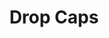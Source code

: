 ---
layout: default
type: card
formsum:
sortorder:
appsused: indd, ai
title: "Drop Caps"
level:
brightspace: 
submission:
links: |
  - <a href="https://helpx.adobe.com/indesign/using/drop-caps-nested-styles.html" target="_blank" title="Drop Caps">Drop Caps</a>
video: "https://www.youtube.com/embed/AKPclQr00ro"
downloads:
description: "Drop caps originate from decorative capitals hand-drawn or painted onto the page. We'll take a much less messy route by letting InDesign set a custom attention-grabbing drop cap."
details: | 
  Drop caps serve as a clear visual indicator of the start of an important story in a magazine, web site or other type of publication. They can also be used to indicate a change of topic within the story, though special attention to hierarchy needs to be paid.

  <img class="size75" alt="indesign-drop-caps-style" src="/images/indesign-styling-drop-caps/indesign-drop-caps-style.jpg">

  In InDesign, a drop cap is created with a Character Style within a Paragraph Style. This gives you the freedom of creating a drop cap with a different font than the body text. It can be set in a different colour too.

  It's best to create a new paragraph style for your drop cap. In that new style's options, go to <span class="command">Drop Caps & Nested Styles</span>.

  Choose how many lines tall you want the drop cap to be. You can even specify more than one letter.

  <img class="size75" alt="indesign-drop-caps-character-style" src="/images/indesign-styling-drop-caps/indesign-drop-caps-character-style.jpg">

  Your third setting is to create a Character Style. When you do so, never specify the type size. Let the drop cap settings do that. Click <span class="command">OK</span>, the accept your Character Style settings and return to the Paragraph Style dialogue. Click <span class="command">OK</span> again and you're done.

  <img class="size75" alt="indesign-drop-cap-completed" src="/images/indesign-drop-caps/indesign-drop-cap-completed.jpg">

  ## Custom Drop Caps

  InDesign's drop cap functionality is effective and easy to use. What if you want a more decorative drop cap? Well, Illustrator can help you out here. This process will be more time-consuming, but the result has much more impact.

  We'll draw a custom letter in Illustrator, then place it as an image in InDesign.

  <img class="size75" alt="indesign-drop-cap-custom-illustrator" src="/images/indesign-drop-caps/indesign-drop-cap-custom-illustrator.jpg">

  Sidle on over to Illustrator to create a custom letter to start your feature story. Follow the steps shown above. Once you have a completed letter, simplify it as much as possible by using <span class="command">Object > Expand...</span>.

  <img class="size50" alt="indesign-drop-cap-save-a-copy" src="/images/indesign-drop-caps/indesign-drop-cap-save-a-copy.jpg">

  Copy the artwork onto a separate artboard, then save a copy of it as a PDF to place in InDesign.

  In InDesign, place your cursor inside the first text frame, where you want the drop cap to be. You need to use <span class="command">File > Place</span> to import your drop cap file.

  <img alt="drop-cap-custom-placed-indesign" src="/images/indesign-drop-caps/drop-cap-custom-placed-indesign.jpg">

  This will make the Illustrator file an anchored object in InDesign. This makes it that if you move the text frame, the drop cap will move with it.

assignment: |
---